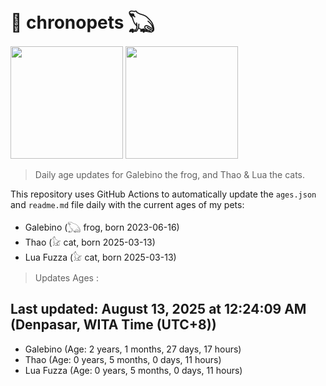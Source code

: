 # 🐾 chronopets 𓆏
<img src="https://github.com/user-attachments/assets/802b3632-7c4b-4232-a3a0-8b1d8fa6f04d" widht=180 height=180 >
<img src="https://github.com/user-attachments/assets/16687005-7ebb-4607-be57-0c8e528fed06" widht=180 height=180 >

> Daily age updates for Galebino the frog, and Thao & Lua the cats.

This repository uses GitHub Actions to automatically update the `ages.json` and `readme.md` file daily with the current ages of my pets: <br>
- Galebino (𓆏 frog, born 2023-06-16)
- Thao (𓃠 cat, born 2025-03-13)
- Lua Fuzza (𓃠 cat, born 2025-03-13)

> Updates Ages :

## Last updated: August 13, 2025 at 12:24:09 AM (Denpasar, WITA Time (UTC+8))

- Galebino (Age: 2 years, 1 months, 27 days, 17 hours)
- Thao (Age: 0 years, 5 months, 0 days, 11 hours)
- Lua Fuzza (Age: 0 years, 5 months, 0 days, 11 hours)

